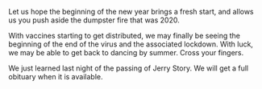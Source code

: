 Let us hope the beginning of the new year brings a fresh start, and allows us you push aside the dumpster fire that was 2020.

With vaccines starting to get distributed, we may finally be seeing the beginning of the end of the virus and the associated lockdown.  With luck, we may be able to get back to dancing by summer.  Cross your fingers.

We just learned last night of the passing of Jerry Story.  We will get a full obituary when it is available.
